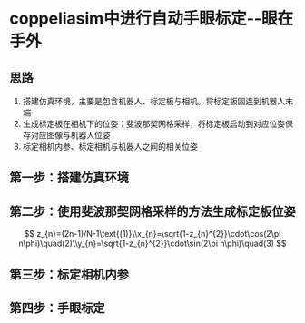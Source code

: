 # coppeliasim中进行自动手眼标定--眼在手外

## 思路

1. 搭建仿真环境，主要是包含机器人、标定板与相机。将标定板固连到机器人末端
2. 生成标定板在相机下的位姿：斐波那契网格采样，将标定板启动到对应位姿保存对应图像与机器人位姿
3. 标定相机内参、标定相机与机器人之间的相关位姿


## 第一步：搭建仿真环境




## 第二步：使用斐波那契网格采样的方法生成标定板位姿

$$
z_{n}=(2n-1)/N-1\text{(1)}\\x_{n}=\sqrt{1-z_{n}^{2}}\cdot\cos(2\pi n\phi)\quad(2)\\y_{n}=\sqrt{1-z_{n}^{2}}\cdot\sin(2\pi n\phi)\quad(3)
$$



## 第三步：标定相机内参




## 第四步：手眼标定
